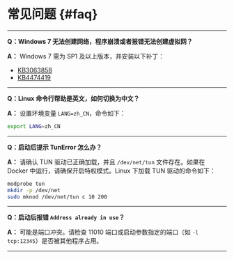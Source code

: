 # 常见问题 {#faq}

---

**Q：Windows 7 无法创建网络，程序崩溃或者报错无法创建虚拟网？**

**A：** Windows 7 需为 SP1 及以上版本，并安装以下补丁：
- [KB3063858](https://www.microsoft.com/en-us/download/details.aspx?id=47409)
- [KB4474419](https://www.catalog.update.microsoft.com/search.aspx?q=KB4474419)

---

**Q：Linux 命令行帮助是英文，如何切换为中文？**

**A：** 设置环境变量 `LANG=zh_CN`，命令如下：

```bash
export LANG=zh_CN
```

---

**Q：启动后提示 TunError 怎么办？**

**A：** 请确认 TUN 驱动已正确加载，并且 `/dev/net/tun` 文件存在。如果在 Docker 中运行，请确保开启特权模式。Linux 下加载 TUN 驱动的命令如下：

```bash
modprobe tun
mkdir -p /dev/net
sudo mknod /dev/net/tun c 10 200
```

---

**Q：启动后报错 `Address already in use`？**

**A：** 可能是端口冲突。请检查 11010 端口或启动参数指定的端口（如 `-l tcp:12345`）是否被其他程序占用。

---
